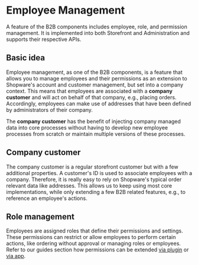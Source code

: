 # Employee Management

A feature of the B2B components includes employee, role, and permission management. It is implemented into both Storefront and Administration and supports their respective APIs.

## Basic idea

Employee management, as one of the B2B components, is a feature that allows you to manage employees and their permissions as an extension to Shopware's account and customer management, but set into a company context. This means that employees are associated with a **company customer** and will act on behalf of that company, e.g., placing orders. Accordingly, employees can make use of addresses that have been defined by administrators of their company.

The **company customer** has the benefit of injecting company managed data into core processes without having to develop new employee processes from scratch or maintain multiple versions of these processes.

## Company customer

The company customer is a regular storefront customer but with a few additional properties. A customer's ID is used to associate employees with a company. Therefore, it is really easy to rely on Shopware's typical order relevant data like addresses. This allows us to keep using most core implementations, while only extending a few B2B related features, e.g., to reference an employee's actions.

## Role management

Employees are assigned roles that define their permissions and settings. These permissions can restrict or allow employees to perform certain actions, like ordering without approval or managing roles or employees. Refer to our guides section how permissions can be extended [via plugin](products/extensions/b2b-components/employee-management/guides/creating-own-permissions-via-plugin.md) or [via app](products/extensions/b2b-components/employee-management/guides/creating-own-permissions-via-app.md).
